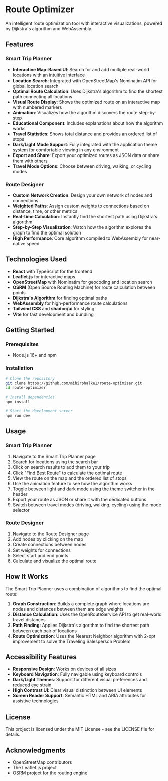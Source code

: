 # Route Optimizer

An intelligent route optimization tool with interactive visualizations, powered by Dijkstra's algorithm and WebAssembly.

## Features

### Smart Trip Planner

- **Interactive Map-Based UI**: Search for and add multiple real-world locations with an intuitive interface
- **Location Search**: Integrated with OpenStreetMap's Nominatim API for global location search
- **Optimal Route Calculation**: Uses Dijkstra's algorithm to find the shortest path connecting all locations
- **Visual Route Display**: Shows the optimized route on an interactive map with numbered markers
- **Animation**: Visualizes how the algorithm discovers the route step-by-step
- **Educational Component**: Includes explanations about how the algorithm works
- **Travel Statistics**: Shows total distance and provides an ordered list of stops
- **Dark/Light Mode Support**: Fully integrated with the application theme system for comfortable viewing in any environment
- **Export and Share**: Export your optimized routes as JSON data or share them with others
- **Travel Mode Options**: Choose between driving, walking, or cycling modes

### Route Designer

- **Custom Network Creation**: Design your own network of nodes and connections
- **Weighted Paths**: Assign custom weights to connections based on distance, time, or other metrics
- **Real-time Calculation**: Instantly find the shortest path using Dijkstra's algorithm
- **Step-by-Step Visualization**: Watch how the algorithm explores the graph to find the optimal solution
- **High Performance**: Core algorithm compiled to WebAssembly for near-native speed

## Technologies Used

- **React** with TypeScript for the frontend
- **Leaflet.js** for interactive maps
- **OpenStreetMap** with Nominatim for geocoding and location search
- **OSRM** (Open Source Routing Machine) for route calculation between points
- **Dijkstra's Algorithm** for finding optimal paths
- **WebAssembly** for high-performance route calculations
- **Tailwind CSS** and **shadcn/ui** for styling
- **Vite** for fast development and bundling

## Getting Started

### Prerequisites

- Node.js 16+ and npm

### Installation

```bash
# Clone the repository
git clone https://github.com/mihirphalke1/route-optimizer.git
cd route-optimizer

# Install dependencies
npm install

# Start the development server
npm run dev
```

## Usage

### Smart Trip Planner

1. Navigate to the Smart Trip Planner page
2. Search for locations using the search bar
3. Click on search results to add them to your trip
4. Click "Find Best Route" to calculate the optimal route
5. View the route on the map and the ordered list of stops
6. Use the animation feature to see how the algorithm works
7. Toggle between light and dark mode using the theme switcher in the header
8. Export your route as JSON or share it with the dedicated buttons
9. Switch between travel modes (driving, walking, cycling) using the mode selector

### Route Designer

1. Navigate to the Route Designer page
2. Add nodes by clicking on the map
3. Create connections between nodes
4. Set weights for connections
5. Select start and end points
6. Calculate and visualize the optimal route

## How It Works

The Smart Trip Planner uses a combination of algorithms to find the optimal route:

1. **Graph Construction**: Builds a complete graph where locations are nodes and distances between them are edge weights
2. **Distance Calculation**: Uses the OpenRouteService API to get real-world travel distances
3. **Path Finding**: Applies Dijkstra's algorithm to find the shortest path between each pair of locations
4. **Route Optimization**: Uses the Nearest Neighbor algorithm with 2-opt improvement to solve the Traveling Salesperson Problem

## Accessibility Features

- **Responsive Design**: Works on devices of all sizes
- **Keyboard Navigation**: Fully navigable using keyboard controls
- **Dark/Light Themes**: Support for different visual preferences and reduced eye strain
- **High Contrast UI**: Clear visual distinction between UI elements
- **Screen Reader Support**: Semantic HTML and ARIA attributes for assistive technologies

## License

This project is licensed under the MIT License - see the LICENSE file for details.

## Acknowledgments

- OpenStreetMap contributors
- The Leaflet.js project
- OSRM project for the routing engine
